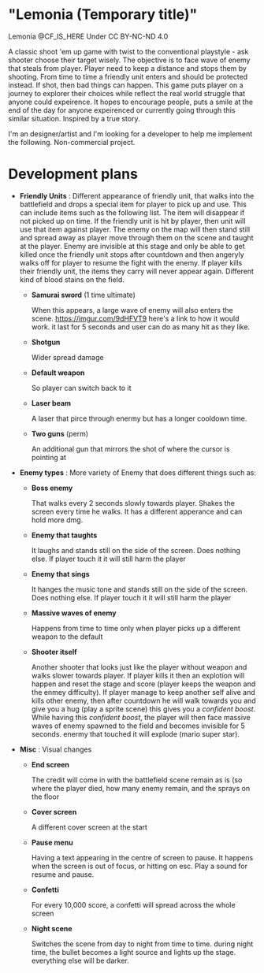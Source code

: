 "Lemonia (Temporary title)" 
=======
Lemonia @CF_IS_HERE
Under CC BY-NC-ND 4.0

A classic shoot 'em up game with twist to the conventional playstyle - ask shooter choose their target wisely. The objective is to face wave of enemy that steals from player. Player need to keep a distance and stops them by shooting. From time to time a friendly unit enters and should be protected instead. If shot, then bad things can happen. This game puts player on a journey to explorer their choices while reflect the real world struggle that anyone could expeirence. It hopes to encourage people, puts a smile at the end of the day for anyone expeirenced or currently going through this similar situation. Inspired by a true story. 

I'm an designer/artist and I'm looking for a developer to help me implement the following. Non-commercial project.

Development plans
=======
- **Friendly Units** :
    Different appearance of friendly unit, that walks into the battlefield and drops a special item for player to pick up and use. This can include items such as the following list. The item will disappear if not picked up on time. If the friendly unit is hit by player, then unit will use that item against player. The enemy on the map will then stand still and spread away as player move through them on the scene and taught at the player. Enemy are invisible at this stage and only be able to get killed once the friendly unit stops after countdown and then angeryly walks off for player to resume the fight with the enemy. If player kills their friendly unit, the items they carry will never appear again. Different kind of blood stains on the field. 
   - **Samurai sword** (1 time ultimate)
      
      When this appears, a large wave of enemy will also enters the scene.
      https://imgur.com/9dHFVT9 here's a link to how it would work. it last for 5 seconds and user can do as many hit as they like.

   - **Shotgun** 
      
      Wider spread damage

   - **Default weapon** 
      
      So player can switch back to it
       
   - **Laser beam** 
      
      A laser that pirce through enermy but has a longer cooldown time. 
      
   - **Two guns** (perm)
      
      An additional gun that mirrors the shot of where the cursor is pointing at
  
- **Enemy types** :
     More variety of Enemy that does different things such as:

  - **Boss enemy**
      
      That walks every 2 seconds slowly towards player. Shakes the screen every time he walks. It has a different apperance and can hold more dmg. 
      
  - **Enemy that taughts**
      
      It laughs and stands still on the side of the screen. Does nothing else. If player touch it it will still harm the player
      
  - **Enemy that sings**
      
      It hanges the music tone and stands still on the side of the screen. Does nothing else. If player touch it it will still harm the player
      
  - **Massive waves of enemy**
      
      Happens from time to time only when player picks up a different weapon to the default
      
  - **Shooter itself**
      
      Another shooter that looks just like the player without weapon and walks slower towards player. If player kills it then an explotion will happen and reset the stage and score (player keeps the weapon and the enmey difficulty). If player manage to keep another self alive and kills other enemy, then after countdown he will walk towards you and give you a hug (play a sprite scene) this gives you a *confident boost*. While having this *confident boost*, the player will then face massive waves of enemy spawned to the field and becomes invisible for 5 seconds. enermy that touched it will explode (mario super star). 
      
      
- **Misc** :
   Visual changes
  - **End screen**
      
      The credit will come in with the battlefield scene remain as is (so where the player died, how many enemy remain, and the sprays on the floor
      
  - **Cover screen**
      
      A different cover screen at the start
      
  - **Pause menu**
      
      Having a text appearing in the centre of screen to pause. It happens when the screen is out of focus, or hitting on esc. Play a sound for resume and pause. 
      
  - **Confetti**
      
      For every 10,000 score, a confetti will spread across the whole screen
      
  - **Night scene**
      
      Switches the scene from day to night from time to time. during night time, the bullet becomes a light source and lights up the stage. everything else will be darker. 
      
